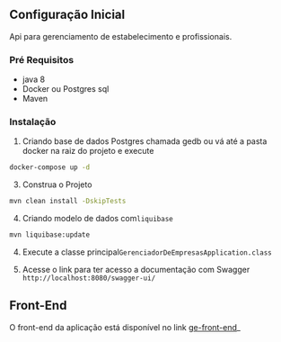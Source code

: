 
<!-- Configuração Inicial -->
## Configuração Inicial

Api para gerenciamento de estabelecimento e profissionais.

### Pré Requisitos

* java 8
* Docker ou Postgres sql
* Maven

### Instalação

1. Criando base de dados Postgres chamada gedb ou vá até a pasta docker na raiz do projeto e execute

```sh
docker-compose up -d
```
3. Construa o Projeto
```sh
mvn clean install -DskipTests
```
4. Criando modelo de dados com`liquibase`
```sh
mvn liquibase:update
```
4. Execute a classe principal`GerenciadorDeEmpresasApplication.class`

5. Acesse o link para ter acesso a documentação com Swagger `http://localhost:8080/swagger-ui/`



<!-- USAGE EXAMPLES -->
## Front-End

O front-end da aplicação está disponível no link [ge-front-end](https://github.com/EmersonSPereira/ge-front-end)_


